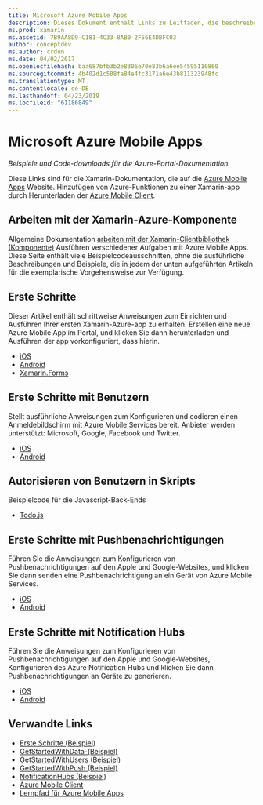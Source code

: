 ```yaml
---
title: Microsoft Azure Mobile Apps
description: Dieses Dokument enthält Links zu Leitfäden, die beschreiben, wie Sie eine Xamarin-app zu erstellen, die mit Azure verbunden ist. Er erläutert das Arbeiten mit der Azure-Xamarin-Komponente, Benutzer und Push-Benachrichtigungen.
ms.prod: xamarin
ms.assetid: 7B9AA8D9-C181-4C33-8AB0-2F56E4DBFC03
author: conceptdev
ms.author: crdun
ms.date: 04/02/2017
ms.openlocfilehash: baa687bfb3b2e8306e70e83b6a6ee54595110860
ms.sourcegitcommit: 4b402d1c508fa84e4fc3171a6e43b811323948fc
ms.translationtype: MT
ms.contentlocale: de-DE
ms.lasthandoff: 04/23/2019
ms.locfileid: "61186849"
---
```

# <a name="microsoft-azure-mobile-apps"></a>Microsoft Azure Mobile Apps

_Beispiele und Code-downloads für die Azure-Portal-Dokumentation._

<!--
NOTE TO AUTHORS: this page is referenced from
http://azure.microsoft.com/develop/mobile/xamarin/
as https://developer.xamarin.com/guides/cross-platform/data-cloud/mobile-services/
A redirect has been put in place to /mobile-apps/ HOWEVER the /Resources/ .ZIP files are still located in /mobile-services/ so that the following permalinks don't break

The ZIPs in /Resources/ are also referenced by inbound links
Getting Started  http://go.microsoft.com/fwlink/p/?LinkId=331359
Get started with data   http://go.microsoft.com/fwlink/p/?LinkId=331302
Get started with push   http://go.microsoft.com/fwlink/p/?LinkId=331303
Get started with authentication http://go.microsoft.com/fwlink/p/?LinkId=331328
Get started with Notification Hubs  http://go.microsoft.com/fwlink/p/?LinkId=331329
Validate and modify data    http://go.microsoft.com/fwlink/p/?LinkId=331330
-->


Diese Links sind für die Xamarin-Dokumentation, die auf die [Azure Mobile Apps](https://docs.microsoft.com/azure/app-service-mobile/) Website.
Hinzufügen von Azure-Funktionen zu einer Xamarin-app durch Herunterladen der [Azure Mobile Client](https://www.nuget.org/packages/Microsoft.Azure.Mobile.Client/).

## <a name="working-with-the-xamarin-azure-component"></a>Arbeiten mit der Xamarin-Azure-Komponente

Allgemeine Dokumentation [arbeiten mit der Xamarin-Clientbibliothek (Komponente)](https://docs.microsoft.com/azure/app-service-mobile/app-service-mobile-dotnet-how-to-use-client-library) Ausführen verschiedener Aufgaben mit Azure Mobile Apps. Diese Seite enthält viele Beispielcodeausschnitten, ohne die ausführliche Beschreibungen und Beispiele, die in jedem der unten aufgeführten Artikeln für die exemplarische Vorgehensweise zur Verfügung.

## <a name="getting-started"></a>Erste Schritte

Dieser Artikel enthält schrittweise Anweisungen zum Einrichten und Ausführen Ihrer ersten Xamarin-Azure-app zu erhalten.
Erstellen eine neue Azure Mobile App im Portal, und klicken Sie dann herunterladen und Ausführen der app vorkonfiguriert, dass hierin.

-  [iOS](https://docs.microsoft.com/azure/app-service-mobile/app-service-mobile-xamarin-ios-get-started/)
-  [Android](https://docs.microsoft.com/azure/app-service-mobile/app-service-mobile-xamarin-android-get-started/)
-  [Xamarin.Forms](https://docs.microsoft.com/azure/app-service-mobile/app-service-mobile-xamarin-forms-get-started)

<!--
## Validate, Modify and Augment Data in Scripts

Demonstrates how to add server-side scripts to Azure Mobile Services data tables to implement server-side validation and other functionality.

-  [iOS](https://azure.microsoft.com/documentation/articles/mobile-services-dotnet-how-to-use-client-library/#errors)
-  [Android](https://azure.microsoft.com/documentation/articles/mobile-services-dotnet-how-to-use-client-library/#errors)
-->

<!--
## Add Paging to Data

A quick example of paging large sets of data using Skip() and Take().

-  [iOS](https://azure.microsoft.com/documentation/articles/mobile-services-dotnet-how-to-use-client-library/#paging)
-  [Android](https://azure.microsoft.com/documentation/articles/mobile-services-dotnet-how-to-use-client-library/#paging)
-->

## <a name="get-started-with-users"></a>Erste Schritte mit Benutzern

Stellt ausführliche Anweisungen zum Konfigurieren und codieren einen Anmeldebildschirm mit Azure Mobile Services bereit. Anbieter werden unterstützt: Microsoft, Google, Facebook und Twitter.

-  [iOS](https://azure.microsoft.com/documentation/articles/app-service-mobile-xamarin-ios-get-started-users/)
-  [Android](https://azure.microsoft.com/documentation/articles/app-service-mobile-xamarin-android-get-started-users/)


## <a name="authorize-users-in-scripts"></a>Autorisieren von Benutzern in Skripts

Beispielcode für die Javascript-Back-Ends

-  [Todo.js](https://github.com/Azure/azure-mobile-apps-node/blob/master/samples/personal-table/tables/TodoItem.js#L38)


## <a name="get-started-with-push"></a>Erste Schritte mit Pushbenachrichtigungen

Führen Sie die Anweisungen zum Konfigurieren von Pushbenachrichtigungen auf den Apple und Google-Websites, und klicken Sie dann senden eine Pushbenachrichtigung an ein Gerät von Azure Mobile Services.

-  [iOS](https://docs.microsoft.com/azure/app-service-mobile/app-service-mobile-xamarin-ios-get-started-push)
-  [Android](https://docs.microsoft.com/azure/app-service-mobile/app-service-mobile-xamarin-android-get-started-push)


## <a name="get-started-with-notification-hubs"></a>Erste Schritte mit Notification Hubs

Führen Sie die Anweisungen zum Konfigurieren von Pushbenachrichtigungen auf den Apple und Google-Websites, Konfigurieren des Azure Notification Hubs und klicken Sie dann Pushbenachrichtigungen an Geräte zu generieren.

-  [iOS](https://docs.microsoft.com/azure/notification-hubs/xamarin-notification-hubs-ios-push-notification-apns-get-started)
-  [Android](https://docs.microsoft.com/azure/notification-hubs/xamarin-notification-hubs-push-notifications-android-gcm)



## <a name="related-links"></a>Verwandte Links

- [Erste Schritte (Beispiel)](https://github.com/xamarin/mobile-samples/tree/master/Azure/GettingStarted)
- [GetStartedWithData-(Beispiel)](https://github.com/xamarin/mobile-samples/tree/master/Azure/GetStartedWithData)
- [GetStartedWithUsers (Beispiel)](https://github.com/xamarin/mobile-samples/tree/master/Azure/GetStartedWithUsers)
- [GetStartedWithPush (Beispiel)](https://github.com/xamarin/mobile-samples/tree/master/Azure/GetStartedWithPush)
- [NotificationHubs (Beispiel)](https://github.com/xamarin/mobile-samples/tree/master/Azure/NotificationHubs)
- [Azure Mobile Client](https://www.nuget.org/packages/Microsoft.Azure.Mobile.Client/)
- [Lernpfad für Azure Mobile Apps](https://azure.microsoft.com/documentation/learning-paths/appservice-mobileapps/)

<!--
- [ValidateModifyData (sample)](https://github.com/xamarin/mobile-samples/tree/master/Azure/ValidateModifyData)
-->
